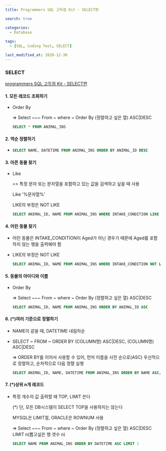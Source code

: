```yaml
---
title: Programmers SQL 고득점 Kit - SELECT편

search: true

categories:
  - Database
  
tags: 
  - [SQL, Coding Test, SELECT]

last_modified_at: 2020-12-30
---
```



### SELECT

[programmers SQL 고득점 Kit - SELECT편](https://programmers.co.kr/learn/courses/30/parts/17042)

#### 1. 모든 레코드 조회하기

- Order By

  => Select ~~~ From ~ where ~ Order By (정렬하고 싶은 열) ASC|DESC

  ```sql
  SELECT * FROM ANIMAL_INS
  ```

  

#### 2. 역순 정렬하기

- ```sql
  SELECT NAME, DATETIME FROM ANIMAL_INS ORDER BY ANIMAL_ID DESC
  ```



#### 3. 아픈 동물 찾기

- Like

  => 특정 문자 또는 문자열을 포함하고 있는 값을 검색하고 싶을 때 사용

  Like '%문자열%'

  LIKE의 부정은 NOT LIKE

  ```sql
  SELECT ANIMAL_ID, NAME FROM ANIMAL_INS WHERE INTAKE_CONDITION LIKE "SICK" ORDER BY ANIMAL_ID ASC
  
  ```



#### 4. 어린 동물 찾기

- 어린 동물은 INTAKE_CONDITION이 Aged가 아닌 경우기 때문에 Aged를 포함하지 않는 행을 출력해야 함

- LIKE의 부정은 NOT LIKE

  ```sql
  SELECT ANIMAL_ID, NAME FROM ANIMAL_INS WHERE INTAKE_CONDITION NOT LIKE 'Aged' ORDER BY ANIMAL_ID ASC
  ```



#### 5. 동물의 아이디와 이름

- Order By

  => Select ~~~ From ~ where ~ Order By (정렬하고 싶은 열) ASC|DESC

  ```sql
  SELECT ANIMAL_ID, NAME FROM ANIMAL_INS ORDER BY ANIMAL_ID ASC
  ```

  

#### 6. (*)여러 기준으로 정렬하기

- NAME이 같을 때,  DATETIME 내림차순

- SELECT ~ FROM ~ ORDER BY (COLUMN명) ASC|DESC, (COLUMN명) ASC|DESC 

  => ORDER BY를 이어서 사용할 수 있어, 먼저 이름을 사전 순으로(ASC) 우선적으로 정렬하고, 순차적으로 다음 정렬 실행

  ```sql
  SELECT ANIMAL_ID, NAME, DATETIME FROM ANIMAL_INS ORDER BY NAME ASC, DATETIME DESC
  ```



#### 7. (*)상위 n개 레코드

- 특정 개수의 값 출력할 때 TOP, LIMIT 쓴다

  (*) 단, 모든 DB시스템이 SELECT TOP을 사용하지는 않는다

  MYSQL은 LIMIT절, ORACLE은 ROWNUM 사용

  => Select ~~~ From ~ where ~ Order By (정렬하고 싶은 열) ASC|DESC LIMIT n(뽑고싶은 행 갯수 n)

  ```sql
  SELECT NAME FROM ANIMAL_INS ORDER BY DATETIME ASC LIMIT 1
  ```